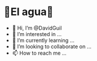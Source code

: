 # 🌊El agua🌊  

- 👋 Hi, I’m @DavidGuil 
- 👀 I’m interested in ...
- 🌱 I’m currently learning ...
- 💞️ I’m looking to collaborate on ...
- 📫 How to reach me ...

<!---
DavidGuil/DavidGuil is a ✨ special ✨ repository because its `README.md` (this file) appears on your GitHub profile.
You can click the Preview link to take a look at your changes.
--->
